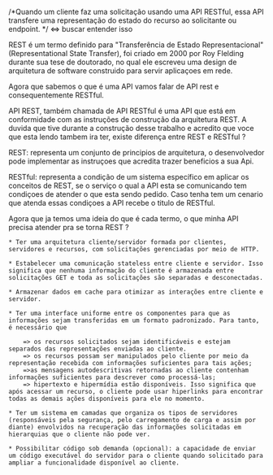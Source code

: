 /*Quando um cliente faz uma solicitação usando uma API RESTful, essa API transfere uma representação do estado do recurso ao solicitante ou endpoint. */ <=> buscar entender isso

REST é um termo definido para "Transferência de Estado Representacional"
(Representational State Transfer), foi criado em 2000 por Roy FIelding durante sua tese de doutorado, no qual ele escreveu uma design de arquitetura de software construido para servir  aplicaçoes em rede. 


Agora que sabemos o que é uma API vamos falar de API rest e consequentemente RESTful.

API REST, também chamada de API RESTful é uma API que está em conformidade com as instruções de  construção da arquitetura REST. A duvida que tive durante a construção desse trabalho e acredito que voce que esta lendo tambem ira ter, existe diferença entre REST e RESTful ? 

REST: representa um conjunto de principios de arquitetura, o desenvolvedor pode implementar as instruçoes que acredita trazer beneficios a sua Api. 


RESTful: representa a condição de um sistema específico em aplicar os conceitos de REST, se o serviço o qual a API esta se comunicando tem condiçoes de atender o que esta sendo pedido. Caso tenha tem um cenario que atenda essas condiçoes a API recebe o titulo de RESTful.

Agora que ja temos uma ideia do que é cada termo, o que minha API precisa atender pra se torna REST ?

    * Ter uma arquitetura cliente/servidor formada por clientes, servidores e recursos, com solicitações gerenciadas por meio de HTTP.

    * Estabelecer uma comunicação stateless entre cliente e servidor. Isso significa que nenhuma informação do cliente é armazenada entre solicitações GET e toda as solicitações são separadas e desconectadas.

    * Armazenar dados em cache para otimizar as interações entre cliente e servidor.

    * Ter uma interface uniforme entre os componentes para que as informações sejam transferidas em um formato padronizado. Para tanto, é necessário que

        => os recursos solicitados sejam identificáveis e estejam separados das representações enviadas ao cliente.
        => os recursos possam ser manipulados pelo cliente por meio da representação recebida com informações suficientes para tais ações;
        =>as mensagens autodescritivas retornadas ao cliente contenham informações suficientes para descrever como processá-las;
        => hipertexto e hipermídia estão disponíveis. Isso significa que após acessar um recurso, o cliente pode usar hiperlinks para encontrar todas as demais ações disponíveis para ele no momento.
    
    * Ter um sistema em camadas que organiza os tipos de servidores (responsáveis pela segurança, pelo carregamento de carga e assim por diante) envolvidos na recuperação das informações solicitadas em hierarquias que o cliente não pode ver.
    
    * Possibilitar código sob demanda (opcional): a capacidade de enviar um código executável do servidor para o cliente quando solicitado para ampliar a funcionalidade disponível ao cliente. 

